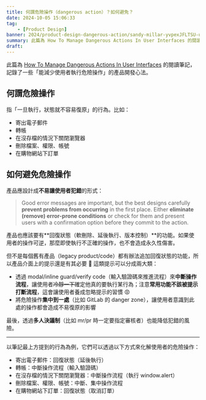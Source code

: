 ```yaml
---
title: 何謂危險操作（dangerous action）？如何避免？
date: 2024-10-05 15:06:33
tag:
	- [Product Design]
banner: 2024/product-design-dangerous-action/sandy-millar-yvpexJFLTSU-unsplash.jpg
summary: 此篇為 How To Manage Dangerous Actions In User Interfaces 的閱讀筆記，記錄了一些「能減少使用者執行危險操作」的產品開發心法。
draft: 
---
```


此篇為 [How To Manage Dangerous Actions In User Interfaces](https://www.smashingmagazine.com/2024/09/how-manage-dangerous-actions-user-interfaces/) 的閱讀筆記，記錄了一些「能減少使用者執行危險操作」的產品開發心法。

## 何謂危險操作

指「一旦執行，狀態就不容易復原」的行為。比如：

- 寄出電子郵件
- 轉帳
- 在沒存檔的情況下關閉瀏覽器
- 刪除檔案、權限、帳號
- 在購物網站下訂單

## 如何避免危險操作

產品應設計成**不易讓使用者犯錯**的形式：

> Good error messages are important, but the best designs carefully **prevent problems from occurring** in the first place. Either **eliminate (remove) error-prone conditions** or check for them and present users with a confirmation option before they commit to the action.

產品也應該要有**回復狀態（軟刪除、延後執行、版本控制）**的功能。如果使用者的操作可逆，那麼即使執行不正確的操作，也不會造成永久性傷害。

但不是每個舊有產品（legacy product/code）都有辦法追加回復狀態的功能，所以產品介面上的提示還是有其必要 🌚 這類提示可以分成兩大類：

- 透過 modal/inline guard/verify code（輸入驗證碼來推進流程）來**中斷操作流程**，讓使用者~~冷靜一下~~確定他真的要執行某行為；注意**常用功能不該被提示打斷流程**，這會讓使用者養成忽略提示的習慣 😡
- 將危險操作**集中到一處**（比如 GitLab 的 danger zone），讓使用者意識到此處的操作都會造成不易復原的影響

最後，透過**多人決議制**（比如 mr/pr 時一定要指定審核者）也能降低犯錯的風險。

---

以筆記最上方提到的行為為例，它們可以透過以下方式來化解使用者的危險操作：

- 寄出電子郵件：回復狀態（延後執行）
- 轉帳：中斷操作流程（輸入驗證碼）
- 在沒存檔的情況下關閉瀏覽器：中斷操作流程（執行 window.alert）
- 刪除檔案、權限、帳號：中斷、集中操作流程
- 在購物網站下訂單：回復狀態（取消訂單）
